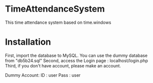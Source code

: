 # TimeAttendanceSystem
This time attendance system based on time.windows
# Installation
First, import the database to MySQL. You can use the dummy database from "db5b24.sql"
Second, access the Login page : localhost/login.php
Third, if you don't have account, please make an account.

Dummy Account:
ID : user
Pass : user
